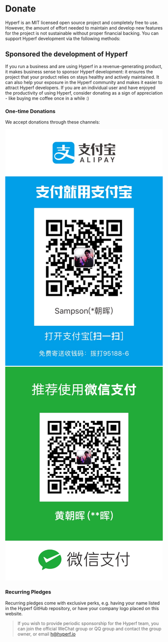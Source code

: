 # Donate

Hyperf is an MIT licensed open source project and completely free to use. However, the amount of effort needed to maintain and develop new features for the project is not sustainable without proper financial backing. You can support Hyperf development via the following methods:

## Sponsored the development of Hyperf

If you run a business and are using Hyperf in a revenue-generating product, it makes business sense to sponsor Hyperf development: it ensures the project that your product relies on stays healthy and actively maintained. It can also help your exposure in the Hyperf community and makes it easier to attract Hyperf developers.
If you are an individual user and have enjoyed the productivity of using Hyperf, consider donating as a sign of appreciation - like buying me coffee once in a while :)

### One-time Donations

We accept donations through these channels:

![alipay](./imgs/alipay.jpg ':size=375')
![wechat](./imgs/wechatpay.jpg ':size=375')

### Recurring Pledges

Recurring pledges come with exclusive perks, e.g. having your name listed in the Hyperf GitHub repository, or have your company logo placed on this website.

> If you wish to provide periodic sponsorship for the Hyperf team, you can join the official WeChat group or QQ group and contact the group owner, or email h@hyperf.io